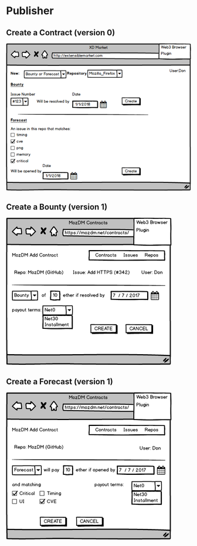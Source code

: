 # Publisher

## Create a Contract (version 0)

![Make Contract](/img/_make_predictions.png)

## Create a Bounty (version 1)

![Publish Bounty](/img/_PublishBounty.png)

## Create a Forecast (version 1)

![Publish Forecast](/img/_PublishForecast.png)


